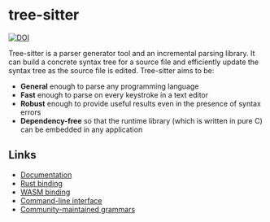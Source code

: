 # tree-sitter

[![DOI](https://zenodo.org/badge/14164618.svg)](https://zenodo.org/badge/latestdoi/14164618)

Tree-sitter is a parser generator tool and an incremental parsing library. It can
build a concrete syntax tree for a source file and efficiently update the syntax
tree as the source file is edited. Tree-sitter aims to be:

- **General** enough to parse any programming language
- **Fast** enough to parse on every keystroke in a text editor
- **Robust** enough to provide useful results even in the presence of syntax errors
- **Dependency-free** so that the runtime library (which is written in pure C) can
  be embedded in any application

## Links

- [Documentation](https://tree-sitter.github.io)
- [Rust binding](https://github.com/tree-sitter/tree-sitter/blob/master/lib/binding_rust)
- [WASM binding](https://github.com/tree-sitter/tree-sitter/blob/master/lib/binding_web)
- [Command-line interface](https://github.com/tree-sitter/tree-sitter/blob/master/crates/cli)
- [Community-maintained grammars](https://github.com/tree-sitter-grammars)
